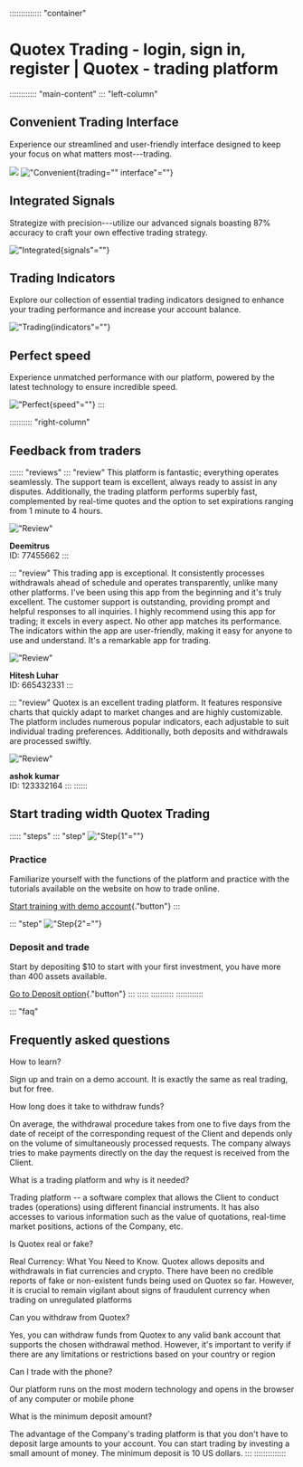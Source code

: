:::::::::::::: \"container\"
# Quotex Trading - login, sign in, register \| Quotex - trading platform

:::::::::::: \"main-content\"
::: \"left-column\"
## Convenient Trading Interface

Experience our streamlined and user-friendly interface designed to keep
your focus on what matters most---trading.

[![](https://static.quotex.io/files/3_en/300_250.jpg)](https://traff.sbs/brokerqxlid)
!["Convenient](\%22https://quotex.com.in/wp-content/uploads/2022/03/dignity-1@3x-300x196.png\%22){trading=""
interface"=""}

## Integrated Signals

Strategize with precision---utilize our advanced signals boasting 87%
accuracy to craft your own effective trading strategy.

!["Integrated](\%22https://quotex.com.in/wp-content/uploads/2022/03/dignity-2@3x-300x195.png\%22){signals"=""}

## Trading Indicators

Explore our collection of essential trading indicators designed to
enhance your trading performance and increase your account balance.

!["Trading](\%22https://quotex.com.in/wp-content/uploads/2022/03/dignity-3@3x-300x199.png\%22){indicators"=""}

## Perfect speed

Experience unmatched performance with our platform, powered by the
latest technology to ensure incredible speed.

!["Perfect](\%22https://quotex.com.in/wp-content/uploads/2022/03/dignity-4@3x-300x137.png\%22){speed"=""}
:::

:::::::::: \"right-column\"
## Feedback from traders

:::::: \"reviews\"
::: \"review\"
This platform is fantastic; everything operates seamlessly. The support
team is excellent, always ready to assist in any disputes. Additionally,
the trading platform performs superbly fast, complemented by real-time
quotes and the option to set expirations ranging from 1 minute to 4
hours.

!["Review"](\%22https://quotex.com.in/wp-content/uploads/2022/03/reviews-appraisals@3x.png\%22)

**Deemitrus**\
ID: 77455662
:::

::: \"review\"
This trading app is exceptional. It consistently processes withdrawals
ahead of schedule and operates transparently, unlike many other
platforms. I've been using this app from the beginning and it's truly
excellent. The customer support is outstanding, providing prompt and
helpful responses to all inquiries. I highly recommend using this app
for trading; it excels in every aspect. No other app matches its
performance. The indicators within the app are user-friendly, making it
easy for anyone to use and understand. It's a remarkable app for
trading.

!["Review"](\%22https://quotex.com.in/wp-content/uploads/2022/03/reviews-appraisals@3x.png\%22)

**Hitesh Luhar**\
ID: 665432331
:::

::: \"review\"
Quotex is an excellent trading platform. It features responsive charts
that quickly adapt to market changes and are highly customizable. The
platform includes numerous popular indicators, each adjustable to suit
individual trading preferences. Additionally, both deposits and
withdrawals are processed swiftly.

!["Review"](\%22https://quotex.com.in/wp-content/uploads/2022/03/reviews-appraisals@3x.png\%22)

**ashok kumar**\
ID: 123332164
:::
::::::

## Start trading width Quotex Trading

::::: \"steps\"
::: \"step\"
!["Step](\%22https://quotex.com.in/wp-content/uploads/2022/03/start-trading-2@3x.png\%22){1"=""}

### Practice

Familiarize yourself with the functions of the platform and practice
with the tutorials available on the website on how to trade online.

[Start training with demo
account](\%22https://traff.sbs/brokerqxsignup\%22){."button"}
:::

::: \"step\"
!["Step](\%22https://quotex.com.in/wp-content/uploads/2022/03/start-trading-3@3x.png\%22){2"=""}

### Deposit and trade

Start by depositing \$10 to start with your first investment, you have
more than 400 assets available.

[Go to Deposit
option](\%22https://traff.sbs/brokerqxsignup\%22){."button"}
:::
:::::
::::::::::
::::::::::::

::: \"faq\"
## Frequently asked questions

How to learn?

Sign up and train on a demo account. It is exactly the same as real
trading, but for free.

How long does it take to withdraw funds?

On average, the withdrawal procedure takes from one to five days from
the date of receipt of the corresponding request of the Client and
depends only on the volume of simultaneously processed requests. The
company always tries to make payments directly on the day the request is
received from the Client.

What is a trading platform and why is it needed?

Trading platform -- a software complex that allows the Client to conduct
trades (operations) using different financial instruments. It has also
accesses to various information such as the value of quotations,
real-time market positions, actions of the Company, etc.

Is Quotex real or fake?

Real Currency: What You Need to Know. Quotex allows deposits and
withdrawals in fiat currencies and crypto. There have been no credible
reports of fake or non-existent funds being used on Quotex so far.
However, it is crucial to remain vigilant about signs of fraudulent
currency when trading on unregulated platforms

Can you withdraw from Quotex?

Yes, you can withdraw funds from Quotex to any valid bank account that
supports the chosen withdrawal method. However, it's important to verify
if there are any limitations or restrictions based on your country or
region

Can I trade with the phone?

Our platform runs on the most modern technology and opens in the browser
of any computer or mobile phone

What is the minimum deposit amount?

The advantage of the Company's trading platform is that you don't have
to deposit large amounts to your account. You can start trading by
investing a small amount of money. The minimum deposit is 10 US dollars.
:::
::::::::::::::


